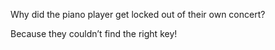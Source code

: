 Why did the piano player get locked out of their own concert?

Because they couldn’t find the right key!
